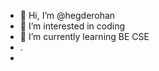 - 👋 Hi, I’m @hegderohan
- 👀 I’m interested in coding
- 🌱 I’m currently learning BE CSE
- .
-

<!---
hegderohan/hegderohan is a ✨ special ✨ repository because its `README.md` (this file) appears on your GitHub profile.
You can click the Preview link to take a look at your changes.
--->
